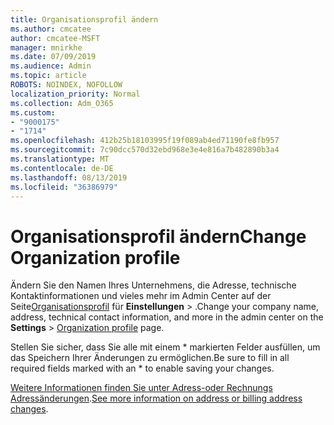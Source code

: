 ```yaml
---
title: Organisationsprofil ändern
ms.author: cmcatee
author: cmcatee-MSFT
manager: mnirkhe
ms.date: 07/09/2019
ms.audience: Admin
ms.topic: article
ROBOTS: NOINDEX, NOFOLLOW
localization_priority: Normal
ms.collection: Adm_O365
ms.custom:
- "9000175"
- "1714"
ms.openlocfilehash: 412b25b18103995f19f089ab4ed71190fe8fb957
ms.sourcegitcommit: 7c90dcc570d32ebd968e3e4e816a7b482890b3a4
ms.translationtype: MT
ms.contentlocale: de-DE
ms.lasthandoff: 08/13/2019
ms.locfileid: "36386979"
---
```

# <a name="change-organization-profile"></a><span data-ttu-id="3f717-102">Organisationsprofil ändern</span><span class="sxs-lookup"><span data-stu-id="3f717-102">Change Organization profile</span></span>

<span data-ttu-id="3f717-103">Ändern Sie den Namen Ihres Unternehmens, die Adresse, technische Kontaktinformationen und vieles mehr im Admin Center auf der Seite[Organisationsprofil](https://go.microsoft.com/fwlink/p/?linkid=2067339) für **Einstellungen** > .</span><span class="sxs-lookup"><span data-stu-id="3f717-103">Change your company name, address, technical contact information, and more in the admin center on the **Settings** > [Organization profile](https://go.microsoft.com/fwlink/p/?linkid=2067339) page.</span></span>

<span data-ttu-id="3f717-104">Stellen Sie sicher, dass Sie alle mit einem \* markierten Felder ausfüllen, um das Speichern Ihrer Änderungen zu ermöglichen.</span><span class="sxs-lookup"><span data-stu-id="3f717-104">Be sure to fill in all required fields marked with an \* to enable saving your changes.</span></span>

<span data-ttu-id="3f717-105">[Weitere Informationen finden Sie unter Adress-oder Rechnungs Adressänderungen](https://docs.microsoft.com/en-us/office365/admin/manage/change-address-contact-and-more).</span><span class="sxs-lookup"><span data-stu-id="3f717-105">[See more information on address or billing address changes](https://docs.microsoft.com/en-us/office365/admin/manage/change-address-contact-and-more).</span></span>